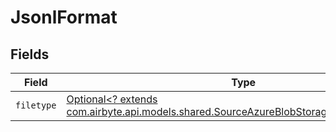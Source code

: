 # JsonlFormat


## Fields

| Field                                                                                                                                                   | Type                                                                                                                                                    | Required                                                                                                                                                | Description                                                                                                                                             |
| ------------------------------------------------------------------------------------------------------------------------------------------------------- | ------------------------------------------------------------------------------------------------------------------------------------------------------- | ------------------------------------------------------------------------------------------------------------------------------------------------------- | ------------------------------------------------------------------------------------------------------------------------------------------------------- |
| `filetype`                                                                                                                                              | [Optional<? extends com.airbyte.api.models.shared.SourceAzureBlobStorageSchemasFiletype>](../../models/shared/SourceAzureBlobStorageSchemasFiletype.md) | :heavy_minus_sign:                                                                                                                                      | N/A                                                                                                                                                     |